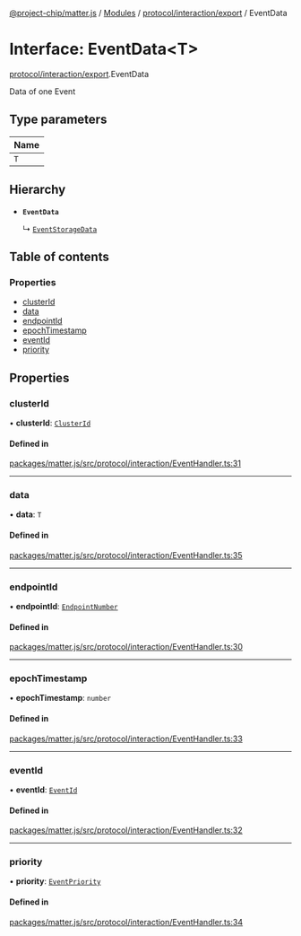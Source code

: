 [@project-chip/matter.js](../README.md) / [Modules](../modules.md) / [protocol/interaction/export](../modules/protocol_interaction_export.md) / EventData

# Interface: EventData\<T\>

[protocol/interaction/export](../modules/protocol_interaction_export.md).EventData

Data of one Event

## Type parameters

| Name |
| :------ |
| `T` |

## Hierarchy

- **`EventData`**

  ↳ [`EventStorageData`](protocol_interaction_export.EventStorageData.md)

## Table of contents

### Properties

- [clusterId](protocol_interaction_export.EventData.md#clusterid)
- [data](protocol_interaction_export.EventData.md#data)
- [endpointId](protocol_interaction_export.EventData.md#endpointid)
- [epochTimestamp](protocol_interaction_export.EventData.md#epochtimestamp)
- [eventId](protocol_interaction_export.EventData.md#eventid)
- [priority](protocol_interaction_export.EventData.md#priority)

## Properties

### clusterId

• **clusterId**: [`ClusterId`](../modules/datatype_export.md#clusterid)

#### Defined in

[packages/matter.js/src/protocol/interaction/EventHandler.ts:31](https://github.com/project-chip/matter.js/blob/2d9f2165d2672864fda3496a6d0d5f93597f82c6/packages/matter.js/src/protocol/interaction/EventHandler.ts#L31)

___

### data

• **data**: `T`

#### Defined in

[packages/matter.js/src/protocol/interaction/EventHandler.ts:35](https://github.com/project-chip/matter.js/blob/2d9f2165d2672864fda3496a6d0d5f93597f82c6/packages/matter.js/src/protocol/interaction/EventHandler.ts#L35)

___

### endpointId

• **endpointId**: [`EndpointNumber`](../modules/datatype_export.md#endpointnumber)

#### Defined in

[packages/matter.js/src/protocol/interaction/EventHandler.ts:30](https://github.com/project-chip/matter.js/blob/2d9f2165d2672864fda3496a6d0d5f93597f82c6/packages/matter.js/src/protocol/interaction/EventHandler.ts#L30)

___

### epochTimestamp

• **epochTimestamp**: `number`

#### Defined in

[packages/matter.js/src/protocol/interaction/EventHandler.ts:33](https://github.com/project-chip/matter.js/blob/2d9f2165d2672864fda3496a6d0d5f93597f82c6/packages/matter.js/src/protocol/interaction/EventHandler.ts#L33)

___

### eventId

• **eventId**: [`EventId`](../modules/datatype_export.md#eventid)

#### Defined in

[packages/matter.js/src/protocol/interaction/EventHandler.ts:32](https://github.com/project-chip/matter.js/blob/2d9f2165d2672864fda3496a6d0d5f93597f82c6/packages/matter.js/src/protocol/interaction/EventHandler.ts#L32)

___

### priority

• **priority**: [`EventPriority`](../enums/cluster_export.EventPriority.md)

#### Defined in

[packages/matter.js/src/protocol/interaction/EventHandler.ts:34](https://github.com/project-chip/matter.js/blob/2d9f2165d2672864fda3496a6d0d5f93597f82c6/packages/matter.js/src/protocol/interaction/EventHandler.ts#L34)
